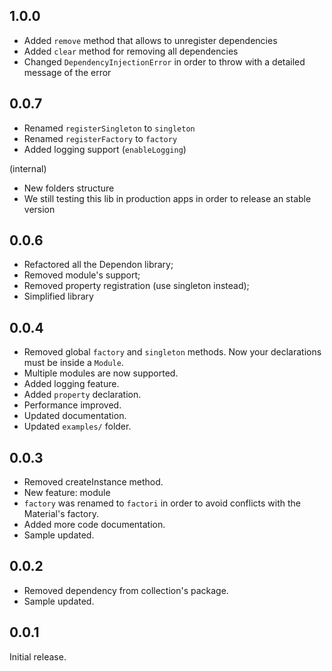 ## 1.0.0
- Added `remove` method that allows to unregister dependencies
- Added `clear` method for removing all dependencies
- Changed `DependencyInjectionError` in order to throw with a detailed message of the error

## 0.0.7
- Renamed `registerSingleton` to `singleton`
- Renamed `registerFactory` to `factory`
- Added logging support (`enableLogging`)

(internal)
- New folders structure
- We still testing this lib in production apps in order to release an stable version

## 0.0.6

- Refactored all the Dependon library;
- Removed module's support;
- Removed property registration (use singleton instead);
- Simplified library

## 0.0.4

- Removed global `factory` and `singleton` methods. Now your declarations must be inside a `Module`.
- Multiple modules are now supported.
- Added logging feature.
- Added `property` declaration.
- Performance improved.
- Updated documentation.
- Updated `examples/` folder.

## 0.0.3

- Removed createInstance method.
- New feature: module
- `factory` was renamed to `factori` in order to avoid conflicts with the Material's factory.
- Added more code documentation.
- Sample updated.

## 0.0.2

- Removed dependency from collection's package.
- Sample updated.

## 0.0.1

Initial release.